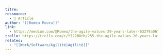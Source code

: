 ```yaml
---
titre: 
ressource:
  - 📰 Article
author: "[[Romeu Moura]]"
link:
  - https://medium.com/@Romeu/the-agile-values-20-years-later-63279a067d80
trello: https://trello.com/c/YI22BOrh/255-the-agile-values-20-years-later-romeu-moura-feb-2021-medium
relates:
  - "[[Work/Software/Agilité|Agilité]]"
---
```

